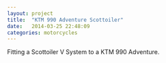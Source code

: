 ```yaml
---
layout: project
title:  "KTM 990 Adventure Scottoiler"
date:   2014-03-25 22:48:09
categories: motorcycles 
---
```


Fitting a Scottoiler V System to a KTM 990 Adventure.
